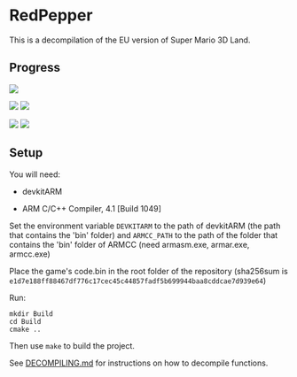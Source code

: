 # RedPepper

This is a decompilation of the EU version of Super Mario 3D Land.

## Progress

<img src ="https://img.shields.io/endpoint?url=https://raw.githubusercontent.com/fruityloops1/RedPepper/master/Data/OK.json&style=flat-square"/>

<img src ="https://img.shields.io/endpoint?url=https://raw.githubusercontent.com/fruityloops1/RedPepper/master/Data/NonMatchingMinor.json&style=flat-square"/> <img src ="https://img.shields.io/endpoint?url=https://raw.githubusercontent.com/fruityloops1/RedPepper/master/Data/NonMatchingMajor.json&style=flat-square"/>

<img src ="https://img.shields.io/endpoint?url=https://raw.githubusercontent.com/fruityloops1/RedPepper/master/Data/NonMatchingDecompiled.json&style=flat-square"/> <img src ="https://img.shields.io/endpoint?url=https://raw.githubusercontent.com/fruityloops1/RedPepper/master/Data/NotDecompiled.json&style=flat-square"/>


## Setup

You will need:

- devkitARM

- ARM C/C++ Compiler, 4.1 [Build 1049]

Set the environment variable `DEVKITARM` to the path of devkitARM (the path that contains the 'bin' folder) and `ARMCC_PATH` to the path of the folder that contains the 'bin' folder of ARMCC (need armasm.exe, armar.exe, armcc.exe)

Place the game's code.bin in the root folder of the repository (sha256sum is `e1d7e188ff88467df776c17cec45c44857fadf5b699944baa8cddcae7d939e64`)

Run:

```
mkdir Build
cd Build
cmake ..
```

Then use `make` to build the project.

See [DECOMPILING.md](DECOMPILING.md) for instructions on how to decompile functions.